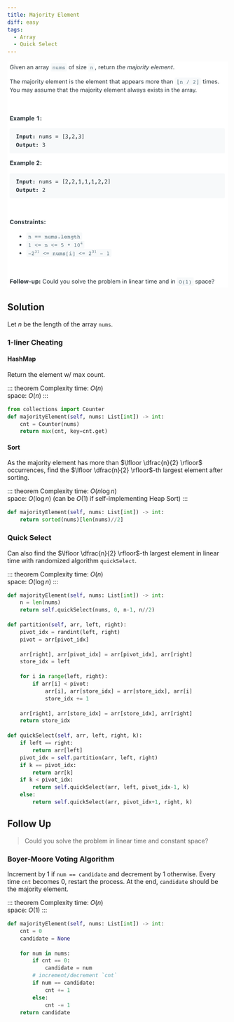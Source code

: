 ```yaml
---
title: Majority Element
diff: easy
tags:
  - Array
  - Quick Select
---
```


<img class="medium-zoom" src="/algo/majority-element.png" alt="https://leetcode.com/problems/majority-element">

## Solution

Let $n$ be the length of the array `nums`.

### 1-liner Cheating

#### HashMap

Return the element w/ max count.

::: theorem Complexity
time: $O(n)$  
space: $O(n)$
:::

```py
from collections import Counter
def majorityElement(self, nums: List[int]) -> int:
    cnt = Counter(nums)
    return max(cnt, key=cnt.get)
```

#### Sort

As the majority element has more than $\lfloor \dfrac{n}{2} \rfloor$ occurrences, find the $\lfloor \dfrac{n}{2} \rfloor$-th largest element after sorting.

::: theorem Complexity
time: $O(n \log n)$  
space: $O(\log n)$ (can be $O(1)$ if self-implementing Heap Sort)
:::

```py
def majorityElement(self, nums: List[int]) -> int:
    return sorted(nums)[len(nums)//2]
```

### Quick Select

Can also find the $\lfloor \dfrac{n}{2} \rfloor$-th largest element in linear time with randomized algorithm `quickSelect`.

::: theorem Complexity
time: $O(n)$  
space: $O(\log n)$
:::

```py
def majorityElement(self, nums: List[int]) -> int:
    n = len(nums)
    return self.quickSelect(nums, 0, n-1, n//2)

def partition(self, arr, left, right):
    pivot_idx = randint(left, right)
    pivot = arr[pivot_idx]

    arr[right], arr[pivot_idx] = arr[pivot_idx], arr[right]
    store_idx = left

    for i in range(left, right):
        if arr[i] < pivot:
            arr[i], arr[store_idx] = arr[store_idx], arr[i]
            store_idx += 1

    arr[right], arr[store_idx] = arr[store_idx], arr[right]
    return store_idx

def quickSelect(self, arr, left, right, k):
    if left == right:
        return arr[left]
    pivot_idx = self.partition(arr, left, right)
    if k == pivot_idx:
        return arr[k]
    if k < pivot_idx:
        return self.quickSelect(arr, left, pivot_idx-1, k)
    else:
        return self.quickSelect(arr, pivot_idx+1, right, k)
```

## Follow Up

> Could you solve the problem in linear time and constant space?

### Boyer-Moore Voting Algorithm

Increment by $1$ if `num == candidate` and decrement by $1$ otherwise. Every time `cnt` becomes $0$, restart the process. At the end, `candidate` should be the majority element.

::: theorem Complexity
time: $O(n)$  
space: $O(1)$
:::

```py
def majorityElement(self, nums: List[int]) -> int:
    cnt = 0
    candidate = None

    for num in nums:
        if cnt == 0:
            candidate = num
        # increment/decrement `cnt`
        if num == candidate:
            cnt += 1
        else:
            cnt -= 1
    return candidate
```
